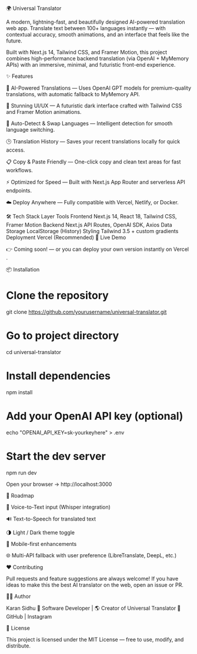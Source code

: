 🌍 Universal Translator

A modern, lightning-fast, and beautifully designed AI-powered translation web app.
Translate text between 100+ languages instantly — with contextual accuracy, smooth animations, and an interface that feels like the future.

Built with Next.js 14, Tailwind CSS, and Framer Motion, this project combines high-performance backend translation (via OpenAI + MyMemory APIs) with an immersive, minimal, and futuristic front-end experience.

✨ Features

🧠 AI-Powered Translations — Uses OpenAI GPT models for premium-quality translations, with automatic fallback to MyMemory API.

🎨 Stunning UI/UX — A futuristic dark interface crafted with Tailwind CSS and Framer Motion animations.

🔄 Auto-Detect & Swap Languages — Intelligent detection for smooth language switching.

🕒 Translation History — Saves your recent translations locally for quick access.

📋 Copy & Paste Friendly — One-click copy and clean text areas for fast workflows.

⚡ Optimized for Speed — Built with Next.js App Router and serverless API endpoints.

☁️ Deploy Anywhere — Fully compatible with Vercel, Netlify, or Docker.

🛠️ Tech Stack
Layer	Tools
Frontend	Next.js 14, React 18, Tailwind CSS, Framer Motion
Backend	Next.js API Routes, OpenAI SDK, Axios
Data Storage	LocalStorage (History)
Styling	Tailwind 3.5 + custom gradients
Deployment	Vercel (Recommended)
🚀 Live Demo

👉 Coming soon! — or you can deploy your own version instantly on Vercel
.

📦 Installation
# Clone the repository
git clone https://github.com/yourusername/universal-translator.git

# Go to project directory
cd universal-translator

# Install dependencies
npm install

# Add your OpenAI API key (optional)
echo "OPENAI_API_KEY=sk-yourkeyhere" > .env

# Start the dev server
npm run dev


Open your browser → http://localhost:3000

🧭 Roadmap

🎤 Voice-to-Text input (Whisper integration)

🔊 Text-to-Speech for translated text

🌗 Light / Dark theme toggle

📱 Mobile-first enhancements

🌐 Multi-API fallback with user preference (LibreTranslate, DeepL, etc.)

❤️ Contributing

Pull requests and feature suggestions are always welcome!
If you have ideas to make this the best AI translator on the web, open an issue or PR.

🧑‍💻 Author

Karan Sidhu
💼 Software Developer | 🌎 Creator of Universal Translator
🔗 GitHub
 | Instagram

📄 License

This project is licensed under the MIT License — free to use, modify, and distribute.